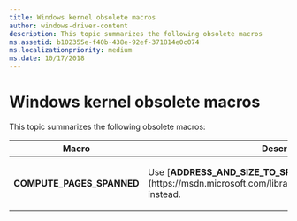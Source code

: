 ```yaml
---
title: Windows kernel obsolete macros
author: windows-driver-content
description: This topic summarizes the following obsolete macros
ms.assetid: b102355e-f40b-438e-92ef-371814e0c074
ms.localizationpriority: medium
ms.date: 10/17/2018
---
```


# Windows kernel obsolete macros


This topic summarizes the following obsolete macros:

<table>
<colgroup>
<col width="50%" />
<col width="50%" />
</colgroup>
<thead>
<tr class="header">
<th>Macro</th>
<th>Description</th>
</tr>
</thead>
<tbody>
<tr class="odd">
<td><strong>COMPUTE_PAGES_SPANNED</strong></td>
<td><p>Use [<strong>ADDRESS_AND_SIZE_TO_SPAN_PAGES</strong>](https://msdn.microsoft.com/library/windows/hardware/ff540562) instead.</p></td>
</tr>
</tbody>
</table>

 

 

 




